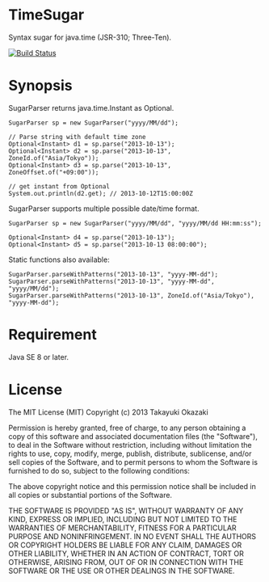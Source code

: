 # TimeSugar

Syntax sugar for java.time (JSR-310; Three-Ten).

[![Build Status](https://travis-ci.org/watermint/time-sugar.png)](https://travis-ci.org/watermint/time-sugar)

# Synopsis

SugarParser returns java.time.Instant as Optional.

	SugarParser sp = new SugarParser("yyyy/MM/dd");
    
    // Parse string with default time zone
	Optional<Instant> d1 = sp.parse("2013-10-13");
	Optional<Instant> d2 = sp.parse("2013-10-13", ZoneId.of("Asia/Tokyo"));
	Optional<Instant> d3 = sp.parse("2013-10-13", ZoneOffset.of("+09:00"));
    
	// get instant from Optional
	System.out.println(d2.get); // 2013-10-12T15:00:00Z

SugarParser supports multiple possible date/time format.

	SugarParser sp = new SugarParser("yyyy/MM/dd", "yyyy/MM/dd HH:mm:ss");
    
    Optional<Instant> d4 = sp.parse("2013-10-13");
    Optional<Instant> d5 = sp.parse("2013-10-13 08:00:00");

Static functions also available:

    SugarParser.parseWithPatterns("2013-10-13", "yyyy-MM-dd");
    SugarParser.parseWithPatterns("2013-10-13", "yyyy-MM-dd", "yyyy/MM/dd");
    SugarParser.parseWithPatterns("2013-10-13", ZoneId.of("Asia/Tokyo"), "yyyy-MM-dd");

# Requirement

Java SE 8 or later.

# License

The MIT License (MIT) Copyright (c) 2013 Takayuki Okazaki

Permission is hereby granted, free of charge, to any person obtaining a copy of this software and associated documentation files (the "Software"), to deal in the Software without restriction, including without limitation the rights to use, copy, modify, merge, publish, distribute, sublicense, and/or sell copies of the Software, and to permit persons to whom the Software is furnished to do so, subject to the following conditions:

The above copyright notice and this permission notice shall be included in all copies or substantial portions of the Software.

THE SOFTWARE IS PROVIDED "AS IS", WITHOUT WARRANTY OF ANY KIND, EXPRESS OR IMPLIED, INCLUDING BUT NOT LIMITED TO THE WARRANTIES OF MERCHANTABILITY, FITNESS FOR A PARTICULAR PURPOSE AND NONINFRINGEMENT. IN NO EVENT SHALL THE AUTHORS OR COPYRIGHT HOLDERS BE LIABLE FOR ANY CLAIM, DAMAGES OR OTHER LIABILITY, WHETHER IN AN ACTION OF CONTRACT, TORT OR OTHERWISE, ARISING FROM, OUT OF OR IN CONNECTION WITH THE SOFTWARE OR THE USE OR OTHER DEALINGS IN THE SOFTWARE.
